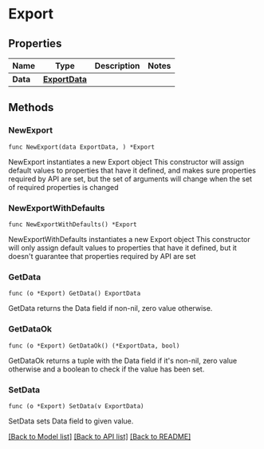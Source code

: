 # Export

## Properties

Name | Type | Description | Notes
------------ | ------------- | ------------- | -------------
**Data** | [**ExportData**](ExportData.md) |  | 

## Methods

### NewExport

`func NewExport(data ExportData, ) *Export`

NewExport instantiates a new Export object
This constructor will assign default values to properties that have it defined,
and makes sure properties required by API are set, but the set of arguments
will change when the set of required properties is changed

### NewExportWithDefaults

`func NewExportWithDefaults() *Export`

NewExportWithDefaults instantiates a new Export object
This constructor will only assign default values to properties that have it defined,
but it doesn't guarantee that properties required by API are set

### GetData

`func (o *Export) GetData() ExportData`

GetData returns the Data field if non-nil, zero value otherwise.

### GetDataOk

`func (o *Export) GetDataOk() (*ExportData, bool)`

GetDataOk returns a tuple with the Data field if it's non-nil, zero value otherwise
and a boolean to check if the value has been set.

### SetData

`func (o *Export) SetData(v ExportData)`

SetData sets Data field to given value.



[[Back to Model list]](../README.md#documentation-for-models) [[Back to API list]](../README.md#documentation-for-api-endpoints) [[Back to README]](../README.md)


